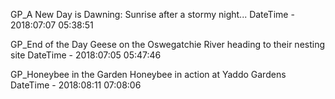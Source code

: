 GP_A New Day is Dawning:
Sunrise after a stormy night...
DateTime - 2018:07:07 05:38:51

GP_End of the Day
Geese on the Oswegatchie River heading to their nesting site
DateTime - 2018:07:05 05:47:46

GP_Honeybee in the Garden
Honeybee in action at Yaddo Gardens
DateTime - 2018:08:11 07:08:06
